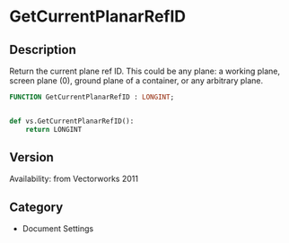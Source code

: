 # GetCurrentPlanarRefID

## Description
Return the current plane ref ID. This could be any plane: a working plane, screen plane (0), ground plane of a container, or any arbitrary plane.

```pascal
FUNCTION GetCurrentPlanarRefID : LONGINT;
```

```python

def vs.GetCurrentPlanarRefID():
    return LONGINT
```

## Version
Availability: from Vectorworks 2011
## Category
* Document Settings

